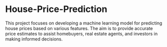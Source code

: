 # House-Price-Prediction
This project focuses on developing a machine learning model for predicting house prices based on various features. The aim is to provide accurate price estimates to assist homebuyers, real estate agents, and investors in making informed decisions.
